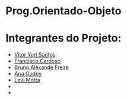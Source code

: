 # Prog.Orientado-Objeto
# Integrantes do Projeto:
- [Vitor Yuri Santos](https://guthub.com/Vitor-y)
- [Francisco Cardoso](https://github.com/fCardosoNeto)
- [Bruno Alexande Freire](https://github.com/brunofreire2001)
- [Ana Godoy](https://github.com/AnafGodoy)
- [Levi Motta](https://github.com/levizoca)
-
- 
